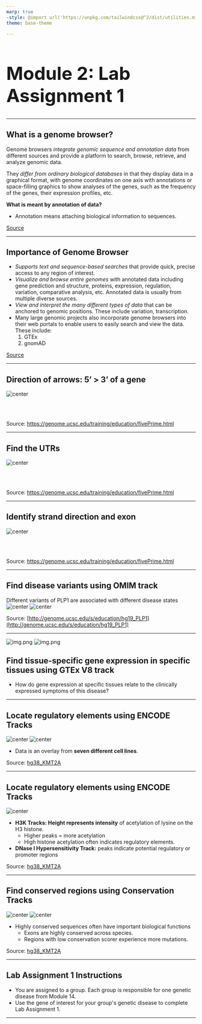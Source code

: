 ```yaml
---
marp: true
-style: @import url('https://unpkg.com/tailwindcss@^2/dist/utilities.min.css');
theme: base-theme

---
```

<style scoped>
h1 {
  font-weight: bold;
  font-size: 48;
}
</style>
# Module 2: Lab Assignment 1
---

## What is a genome browser?

Genome browsers *integrate genomic sequence and annotation data* from different sources and provide a platform to search, browse, retrieve, and analyze genomic data.

They *differ from ordinary biological databases* in that they display data in a graphical format, with genome coordinates on one axis with annotations or space-filling graphics to show analyses of the genes, such as the frequency of the genes, their expression profiles, etc.


**What is meant by annotation of data?**

- Annotation means attaching biological information to sequences.


[Source](https://www.youtube.com/watch?v=s3JkAEAhkt8)

---

## Importance of Genome Browser

- *Supports text and sequence-based searches* that provide quick, precise access to any region of interest.
- *Visualize and browse entire genomes* with annotated data including gene prediction and structure, proteins, expression, regulation, variation, comparative analysis, etc. Annotated data is usually from multiple diverse sources.
- *View and interpret the many different types of data* that can be anchored to genomic positions. These include variation, transcription.
- Many large genomic projects also incorporate genome browsers into their web portals to enable users to easily search and view the data. These include:
    1. GTEx
    2. gnomAD

[Source](https://www.youtube.com/watch?v=s3JkAEAhkt8)

---
<style scoped>
img {
  align: center;
}
</style>

## Direction of arrows: 5’ > 3’ of a gene

![center](../../img/assignment_1/image.png)
 
<br>
<br>

Source: https://genome.ucsc.edu/training/education/fivePrime.html

---

## Find the UTRs

![center](../../img/assignment_1/image%201.png)
 
<br>
<br>

Source: https://genome.ucsc.edu/training/education/fivePrime.html

---

## Identify strand direction and exon

![center](../../img/assignment_1/image%202.png)
 
<br>
<br>


Source: https://genome.ucsc.edu/training/education/fivePrime.html

---

## Find disease variants using OMIM track

Different variants of PLP1 are associated with different disease states
![center](../../img/assignment_1/image%203.png)
![center](../../img/assignment_1/image%204.png)

Source: [http://genome.ucsc.edu/s/education/hg19_PLP1](http://genome.ucsc.edu/s/education/hg19_PLP1)

---
<style scoped>
@import url('https://unpkg.com/tailwindcss@^2/dist/utilities.min.css');
</style>



<div class="grid grid-cols-2 gap-4">
<div>

![img.png](../../img/assignment_1/image%205.png)
![img.png](../../img/assignment_1/image%206.png)

</div>

<div>

## Find tissue-specific gene expression in specific tissues using GTEx V8 track

- How do gene expression at specific tissues relate to the clinically expressed symptoms of this disease?
</div>
</div>


---

## Locate regulatory elements using ENCODE Tracks

![center](../../img/assignment_1/image%207.png)
![center](../../img/assignment_1/image%208.png)

- Data is an overlay from **seven different cell lines**.

Source: [hg38_KMT2A](https://genome.ucsc.edu/s/alicewchen/hg38_KMT2A)

---
## Locate regulatory elements using ENCODE Tracks

![center](../../img/assignment_1/image%208.png)

- **H3K Tracks: Height represents intensity** of acetylation of lysine on the H3 histone.
    - Higher peaks = more acetylation
    - High histone acetylation often indicates regulatory elements.
- **DNase I Hypersensitivity Track:** peaks indicate potential regulatory or promoter regions

Source: [hg38_KMT2A](https://genome.ucsc.edu/s/alicewchen/hg38_KMT2A)

---

## Find conserved regions using Conservation Tracks

![center](../../img/assignment_1/image%209.png)
![center](../../img/assignment_1/image%2010.png)

- Highly conserved sequences often have important biological functions
    - Exons are highly conserved across species.
    - Regions with low conservation scorer experience more mutations.

Source: [hg38_KMT2A](https://genome.ucsc.edu/s/alicewchen/hg38_KMT2A)

---

## Lab Assignment 1 Instructions

- You are assigned to a group.  Each group is responsible for one genetic disease from Module 14.
- Use the gene of interest for your group's genetic disease to complete Lab Assignment 1.


---